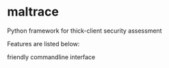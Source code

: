 # maltrace
Python framework for thick-client security assessment

Features are listed below:

friendly commandline interface
